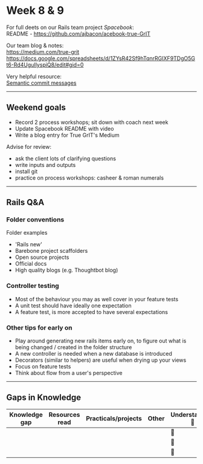 # Week 8 & 9 

For full deets on our Rails team project _Spacebook_:  
README - https://github.com/ajbacon/acebook-true-GrIT   

Our team blog & notes:   
https://medium.com/true-grit   
https://docs.google.com/spreadsheets/d/1ZYsR42Sf9hTqnrRGIXF9TDgO5Gt6-Rd4UguIlyspiQ8/edit#gid=0   

Very helpful resource:   
[Semantic commit messages](https://seesparkbox.com/foundry/semantic_commit_messages) 

------------------

## Weekend goals

- Record 2 process workshops; sit down with coach next week
- Update Spacebook README with video
- Write a blog entry for True GrIT's Medium

Advise for review:
- ask the client lots of clarifying questions
- write inputs and outputs
- install git
- practice on process workshops: casheer & roman numerals

------------------

## Rails Q&A

### Folder conventions
Folder examples
- 'Rails new'
- Barebone project scaffolders
- Open source projects
- Official docs
- High quality blogs (e.g. Thoughtbot blog)

### Controller testing
- Most of the behaviour you may as well cover in your feature tests
- A unit test should have ideally one expectation
- A feature test, is more accepted to have several expectations

### Other tips for early on
- Play around generating new rails items early on, to figure out what is being changed / created in the folder structure
- A new controller is needed when a new database is introduced
- Decorators (similar to helpers) are useful when drying up your views
- Focus on feature tests
- Think about flow from a user's perspective

------------------  
  
## Gaps in Knowledge
  
| Knowledge gap | Resources read | Practicals/projects | Other | Understanding :vertical_traffic_light: |
| --- | --- | --- | --- | --- |
| | | | | :green_book: |
| | | | | :orange_book: |
| | | | | :closed_book: |
